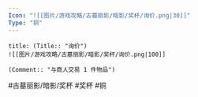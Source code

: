 ```yaml
---
Icon: "![[图片/游戏攻略/古墓丽影/暗影/奖杯/询价.png|30]]"
Type: "铜"
---
```

```ad-common-bronze-trophy
title: (Title:: "询价")
![[图片/游戏攻略/古墓丽影/暗影/奖杯/询价.png|100]]

(Comment:: "与商人交易 1 件物品")
```

#古墓丽影/暗影/奖杯 #奖杯 #铜
